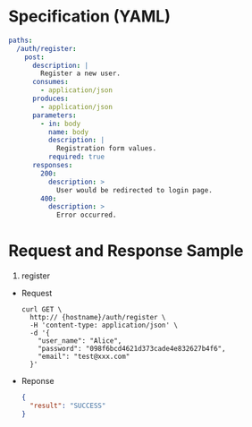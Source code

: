 # Specification (YAML)

```yaml
paths:
  /auth/register:
    post:
      description: |
        Register a new user.
      consumes:
        - application/json
      produces:
        - application/json
      parameters:
        - in: body
          name: body
          description: |
            Registration form values.
          required: true
      responses:
        200:
          description: >
            User would be redirected to login page.
        400:
          description: >
            Error occurred.
```

# Request and Response Sample

1. register

- Request

  ```
  curl GET \
    http:// {hostname}/auth/register \
    -H 'content-type: application/json' \
    -d '{
      "user_name": "Alice",
      "password": "098f6bcd4621d373cade4e832627b4f6",
      "email": "test@xxx.com"
    }'
  ```

- Reponse

  ```json
  {
    "result": "SUCCESS"
  }
  ```

```

```

